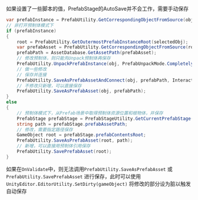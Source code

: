 如果设置了一些脚本的值，PrefabStage的AutoSave并不会工作，需要手动保存

```csharp
var prefabInstance = PrefabUtility.GetCorrespondingObjectFromSource(obj);
// 非打开预制体模式下
if (prefabInstance)
{
    root = PrefabUtility.GetOutermostPrefabInstanceRoot(selectedObj);
    var prefabAsset = PrefabUtility.GetCorrespondingObjectFromSource(root);
    prefabPath = AssetDatabase.GetAssetPath(prefabAsset);
    // 修改预制体，则只能先Unpack预制体再保存
    PrefabUtility.UnpackPrefabInstance(obj, PrefabUnpackMode.Completely, InteractionMode.UserAction);
    // 做一些修改
    // 保存并连接
    PrefabUtility.SaveAsPrefabAssetAndConnect(obj, prefabPath, InteractionMode.AutomatedAction);
    // 不修改只新增，可以直接保存
    PrefabUtility.SaveAsPrefabAsset(obj, prefabPath);
}
else
{
    // 预制体模式下，从Prefab场景中取得预制体资源位置和根物体，并保存
    PrefabStage prefabStage = PrefabStageUtility.GetCurrentPrefabStage();
    string path = prefabStage.prefabAssetPath;
    // 修改，需要指定路径保存
    GameObject root = prefabStage.prefabContentsRoot;
    PrefabUtility.SaveAsPrefabAsset(root, path);
    // 新增，可以直接用预制体引用保存
    PrefabUtility.SavePrefabAsset(root);
}
```

如果在```OnValidate```中，则无法调用```PrefabUtility.SaveAsPrefabAsset``` 或 ```PrefabUtility.SavePrefabAsset``` 进行保存，此时可以使用 ```UnityEditor.EditorUtility.SetDirty(gameObject)``` 将修改的部分设为脏以触发自动保存

